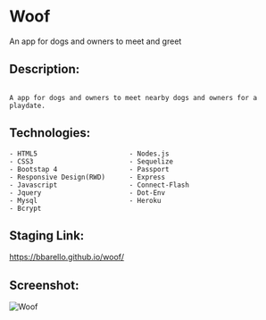 # Woof

An app for dogs and owners to meet and greet

## Description:

```

A app for dogs and owners to meet nearby dogs and owners for a playdate. 

```

## Technologies:

```
- HTML5                       - Nodes.js            
- CSS3                        - Sequelize
- Bootstap 4                  - Passport
- Responsive Design(RWD)      - Express
- Javascript                  - Connect-Flash
- Jquery                      - Dot-Env
- Mysql                       - Heroku
- Bcrypt

```
## Staging Link:
https://bbarello.github.io/woof/


## Screenshot:

![Woof](.gif)


